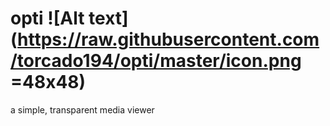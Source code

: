 # opti ![Alt text](https://raw.githubusercontent.com/torcado194/opti/master/icon.png =48x48)

a simple, transparent media viewer
